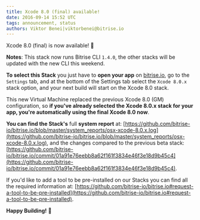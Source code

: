 ```yaml
---
title: Xcode 8.0 (final) available!
date: 2016-09-14 15:52 UTC
tags: announcement, status
authors: Viktor Benei|viktorbenei@bitrise.io
---
```


Xcode 8.0 (final) is now available! 🎉


__Notes__: This stack now runs Bitrise CLI `1.4.0`, the other stacks will be updated
with the new CLI this weekend.


__To select this Stack__ you just have to **open your app** on [bitrise.io](https://www.bitrise.io),
go to the `Settings` tab, and at the bottom of the Settings tab select the `Xcode 8.0.x`
stack option, and your next build will start on the Xcode 8.0 stack.

This new Virtual Machine replaced the previous Xcode 8.0 (GM) configuration,
so **if you've already selected the Xcode 8.0.x stack for your app,
you're automatically using the final Xcode 8.0 now**.

__You can find the Stack's__ full __system report__ at:
[https://github.com/bitrise-io/bitrise.io/blob/master/system_reports/osx-xcode-8.0.x.log](https://github.com/bitrise-io/bitrise.io/blob/master/system_reports/osx-xcode-8.0.x.log),
and the changes compared to the previous beta stack:
[https://github.com/bitrise-io/bitrise.io/commit/01a91e76eebb8a62f161f3834e46f3e18d9b45c4](https://github.com/bitrise-io/bitrise.io/commit/01a91e76eebb8a62f161f3834e46f3e18d9b45c4).

If you'd like to add a tool to be pre-installed on our Stacks
you can find all the required information at: [https://github.com/bitrise-io/bitrise.io#request-a-tool-to-be-pre-installed](https://github.com/bitrise-io/bitrise.io#request-a-tool-to-be-pre-installed).

**Happy Building!** 🚀
